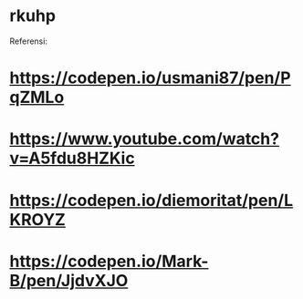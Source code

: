 # rkuhp

Referensi:
# https://codepen.io/usmani87/pen/PqZMLo
# https://www.youtube.com/watch?v=A5fdu8HZKic
# https://codepen.io/diemoritat/pen/LKROYZ
# https://codepen.io/Mark-B/pen/JjdvXJO
